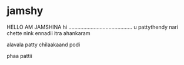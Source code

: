 # jamshy
HELLO AM JAMSHINA
hi
...........................................
u pattythendy  nari chette
nink ennadii itra ahankaram


alavala patty
chilaakaand podi

phaa pattii
